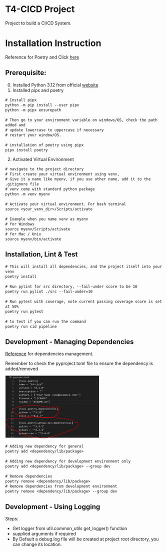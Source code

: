 # T4-CICD Project

Project to build a CI/CD System.

# Installation Instruction

Reference for Poetry and Click [here](https://medium.com/@chinsj/develop-and-deploy-cli-tool-on-python-with-poetry-and-click-ab62f4341c45)

## Prerequisite:

0. Installed Python 3.12 from official [website](https://www.python.org/downloads/)
1. Installed pipx and poetry

```shell
# Install pipx
python -m pip install --user pipx
python -m pipx ensurepath

# Then go to your environment variable on windows/OS, check the path added and
# update lowercase to uppercase if necessary
# restart your window/OS.

# installation of poetry using pipx
pipx install poetry
```

2. Activated Virtual Environment

```shell
# navigate to the project directory
# First create your virtual environment using venv,
# Give it a name like myenv, if you use other name, add it to the .gitignore file
# venv come with standard python package
python -m venv myenv

# Activate your virtual environment. For bash terminal
source <your_venv_dir>/Scripts/activate

# Example when you name venv as myenv
# for Windows
source myenv/Scripts/activate
# for Mac / Unix 
source myenv/bin/activate 
```

## Installation, Lint & Test

```shell
# This will install all dependencies, and the project itself into your venv
poetry install

# Run pylint for src directory, --fail-under score to be 10
poetry run pylint ./src --fail-under=10

# Run pytest with coverage, note current passing coverage score is set at 50%
poetry run pytest

# to test if you can run the command
poetry run cid pipeline
```

## Development - Managing Dependencies

[Reference](https://python-poetry.org/docs/managing-dependencies/#installing-group-dependencies) for dependencies management.

Remember to check the pyproject.toml file to ensure the dependency is added/removed

<img src="./dev-docs/images/pyproject_toml_dependencies.JPG" alt="sample_pyproject.toml" width="300" height="200">

```shell
# Adding new dependency for general
poetry add <dependency/lib/package>

# Adding new dependency for development environment only
poetry add <dependency/lib/package> --group dev

# Remove dependencies
poetry remove <dependency/lib/package>
# Remove dependencies from development environment
poetry remove <dependency/lib/package> --group dev
```

## Development - Using Logging

Steps:

- Get logger from util.common_utils get_logger() function
- supplied arguments if required
- By Default a debug.log file will be created at project root directory, you can change its location.
